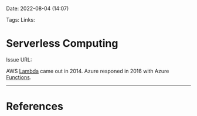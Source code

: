 Date:  2022-08-04 (14:07)


Tags:
Links:

# Serverless Computing

Issue URL:


AWS [Lambda](https://en.wikipedia.org/wiki/AWS_Lambda#:~:text=AWS%20Lambda%20is%20an%20event,was%20introduced%20in%20November%202014.) came out in 2014. Azure responed in 2016 with Azure [Functions](https://azure.microsoft.com/en-us/blog/announcing-general-availability-of-azure-functions/).

___
# References
